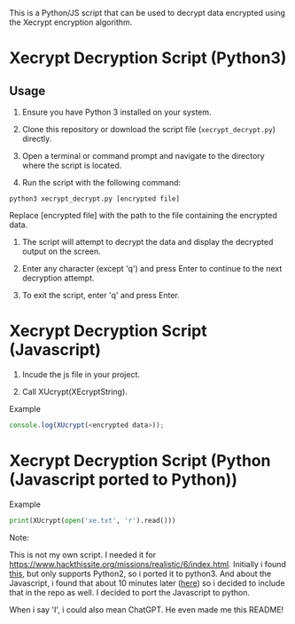 This is a Python/JS script that can be used to decrypt data encrypted using the Xecrypt encryption algorithm.

# Xecrypt Decryption Script (Python3)

## Usage

1. Ensure you have Python 3 installed on your system.

2. Clone this repository or download the script file (`xecrypt_decrypt.py`) directly.

3. Open a terminal or command prompt and navigate to the directory where the script is located.

4. Run the script with the following command:

```shell
python3 xecrypt_decrypt.py [encrypted file]
```
Replace [encrypted file] with the path to the file containing the encrypted data.

1. The script will attempt to decrypt the data and display the decrypted output on the screen.

2. Enter any character (except 'q') and press Enter to continue to the next decryption attempt.

3. To exit the script, enter 'q' and press Enter.

# Xecrypt Decryption Script (Javascript)

1. Incude the js file in your project.

2. Call XUcrypt(XEcryptString).

Example
```js
console.log(XUcrypt(<encrypted data>));
```

# Xecrypt Decryption Script (Python (Javascript ported to Python))

Example
```python
print(XUcrypt(open('xe.txt', 'r').read()))
```

Note:

This is not my own script.
I needed it for https://www.hackthissite.org/missions/realistic/6/index.html.
Initially i found [this](https://github.com/rudolfce/XECryption-crack), but only supports Python2, so i ported it to python3.
And about the Javascript, i found that about 10 minutes later ([here](https://www.grobinson.me/hack-this-site-realistic-6/)) so i decided to include that in the repo as well. I decided to port the Javascript to python.


When i say 'I', i could also mean ChatGPT. He even made me this README!

